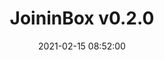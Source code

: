 ---
layout: post
date: 2021-02-15 08:52:00
categories: [software]
title: JoininBox v0.2.0
description: Add Signet support, add watch only wallet + now available via SD card image
external_url: https://github.com/openoms/joininbox/releases
---